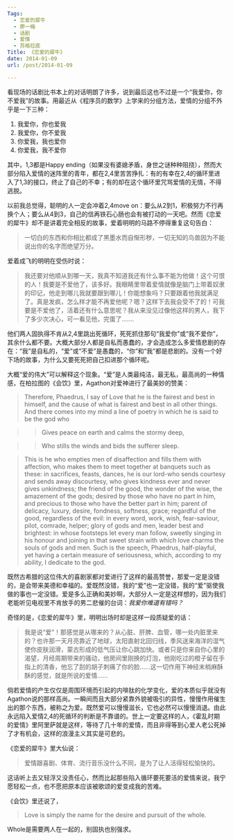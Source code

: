 ```yaml
---
Tags:
  - 恋爱的犀牛
  - 廖一梅
  - 话剧
  - 爱情
  - 苏格拉底
Title: 《恋爱的犀牛》
date: 2014-01-09
url: /post/2014-01-09

---
```



看现场的话剧比书本上的对话明朗了许多，说到最后这也不过是一个“我爱你，你不爱我”的故事。用最近从《程序员的数学》上学来的分组方法，爱情的分组不外乎是一下三种：

1. 我爱你，你也爱我
2. 我爱你，你不爱我
3. 你爱我，我也爱你
4. 你爱我，我不爱你

其中，1,3都是Happy ending（如果没有婆媳矛盾，身世之谜种种阻挠），然而大部分陷入爱情的迷阵里的青年，都在2,4里苦苦挣扎：有的有幸在2,4的循环里进入了1,3的接口，终止了自己的不幸；有的却在这个循环里咒骂爱情的无情，不得逃脱。

以前我总觉得，聪明的人一定会冲着2,4move on：要么从2到1，积极努力不行再换个人；要么从4到3，自己的信再铁石心肠也会有被打动的一天吧。然而《恋爱的犀牛》却不是讲着完全相反的故事，爱着明明的马路不停得重复这句告白：

> 一切白的东西和你相比都成了黑墨水而自惭形秽，一切无知的鸟兽因为不能说出你的名字而绝望万分。

<!--more-->

爱着成飞的明明在受伤时说：

> 我还要对他顺从到哪一天，我真不知道我还有什么事不能为他做！这个可恨的人！我要是不爱他了，该多好。我眼睛里带着爱情就像是脑门上带着奴隶的印记，他走到哪儿我就要跟到哪儿！你能想象吗？只要跟着他我就满足了。真是发疯，怎么样才能不再爱他呢？嗯？这样下去我会受不了的！可我要是不爱他了，活着还有什么意思呢？我从来没见过像他这样的男人，我下了多少次决心，可一看见他，完蛋了…….

他们两人固执得不肯从2,4里跳出死循环，死死抓住那句“我爱你”或“我不爱你”，其余什么都不要。大概大部分人都是自私而愚蠢的，才会造成怎么多爱情悲剧的存在：“我”是自私的，“爱”或“不爱”是愚蠢的，“你”和“我”都是悲剧的。没有一个好下场的故事，为什么又要死死把自己扣进那个循环呢。

大概“爱的伟大”可以解释这个现象。“爱”是人类最纯洁，最无私，最高尚的一种情感，在柏拉图的《会饮》里，Agathon对爱神进行了最美妙的赞美：

> Therefore, Phaedrus, I say of Love that he is the fairest and best in himself, and the cause of what is fairest and best in all other things. And there comes into my mind a line of poetry in which he is said to be the god who 

> > Gives peace on earth and calms the stormy deep,

> > Who stills the winds and bids the sufferer sleep.

> This is he who empties men of disaffection and fills them with affection, who makes them to meet together at banquets such as these: in sacrifices, feasts, dances, he is our lord-who sends courtesy and sends away discourtesy, who gives kindness ever and never gives unkindness; the friend of the good, the wonder of the wise, the amazement of the gods; desired by those who have no part in him, and precious to those who have the better part in him; parent of delicacy, luxury, desire, fondness, softness, grace; regardful of the good, regardless of the evil: in every word, work, wish, fear-saviour, pilot, comrade, helper; glory of gods and men, leader best and brightest: in whose footsteps let every man follow, sweetly singing in his honour and joining in that sweet strain with which love charms the souls of gods and men. Such is the speech, Phaedrus, half-playful, yet having a certain measure of seriousness, which, according to my ability, I dedicate to the god.

既然古希腊的这位伟大的喜剧家都对爱进行了这样的最高赞誉，那爱一定是没错的，是会带来美德和幸福的。爱既然没错，我的“爱”也一定没错，我的“爱”驱使我做的事也一定没错。爱是多么正确和美妙啊，大部分人一定是这样想的，因为我们老能听见电视里不肯放手的男二悲催的台词：*我爱你难道有错吗？*

奇怪的是，《恋爱的犀牛》里，明明出场时却是这样一段质疑爱的话：

> 我是说“爱”！那感觉是从哪来的？从心脏、肝脾、血管，哪一处内脏里来的？也许那一天月亮靠近了地球，太阳直射北回归线，季风送来海洋的湿气使你皮肤润滑，蒙古形成的低气压让你心跳加快。或者只是你来自你心里的渴望，月经周期带来的骚动，他房间里刚换的灯泡，他刚吃过的橙子留在手指上的清香，他忘了刮的胡子刺痛了你的脸……这一切作用下神经末梢麻酥酥的感觉，就是所说的爱情……

倘若爱情的产生仅仅是周围环境而引起的内啡肽的化学变化，爱的本质似乎就没有Agathon说的那样高尚。一瞬间而且大部分紧靠外貌被吸引的异性，慢慢作用催生出的那个东西，被称之为爱。既然爱可以慢慢滋长，它也必然可以慢慢消退。由此永远陷入爱情2,4的死循环的判断是不靠谱的。世上一定要这样的人，《霍乱时期的爱情》里阿里萨就是这样，等待了几十年的爱情，而且非得等到心爱人老公死掉了才有机会，这样的浪漫主义其实是可悲的。

《恋爱的犀牛》里大仙说：

> 爱情跟喜剧、体育、流行音乐没什么不同，是为了让人活得轻松愉快的。

这话听上去又轻浮又没责任心，然而比起那些陷入循环要死要活的爱情来说，我宁愿轻松一点，也不愿把原本应该被歌颂的爱变成我的苦难。

《会饮》里还说了，

> Love is simply the name for the desire and pursuit of the whole.

Whole是需要两人在一起的，别固执也别强求。
